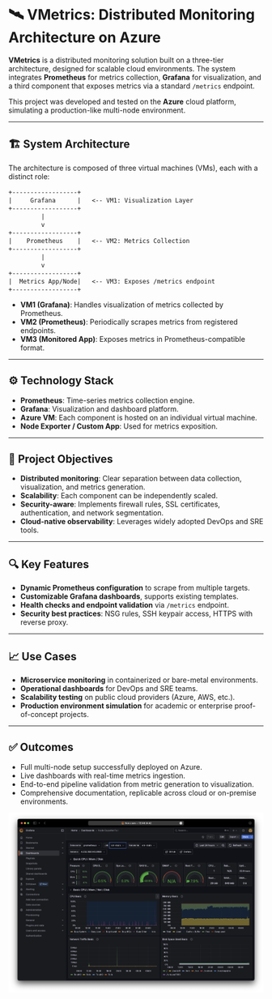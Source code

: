 # 🛰️ VMetrics: Distributed Monitoring Architecture on Azure

**VMetrics** is a distributed monitoring solution built on a three-tier architecture, designed for scalable cloud environments. The system integrates **Prometheus** for metrics collection, **Grafana** for visualization, and a third component that exposes metrics via a standard `/metrics` endpoint.

This project was developed and tested on the **Azure** cloud platform, simulating a production-like multi-node environment.

---

## 🏗️ System Architecture

The architecture is composed of three virtual machines (VMs), each with a distinct role:

```
+------------------+
|     Grafana      |   <-- VM1: Visualization Layer
+------------------+
         |
         v
+------------------+
|    Prometheus    |   <-- VM2: Metrics Collection
+------------------+
         |
         v
+------------------+
|  Metrics App/Node|   <-- VM3: Exposes /metrics endpoint
+------------------+
```

- **VM1 (Grafana)**: Handles visualization of metrics collected by Prometheus.
- **VM2 (Prometheus)**: Periodically scrapes metrics from registered endpoints.
- **VM3 (Monitored App)**: Exposes metrics in Prometheus-compatible format.

---

## ⚙️ Technology Stack

- **Prometheus**: Time-series metrics collection engine.
- **Grafana**: Visualization and dashboard platform.
- **Azure VM**: Each component is hosted on an individual virtual machine.
- **Node Exporter / Custom App**: Used for metrics exposition.

---

## 🎯 Project Objectives

- **Distributed monitoring**: Clear separation between data collection, visualization, and metrics generation.
- **Scalability**: Each component can be independently scaled.
- **Security-aware**: Implements firewall rules, SSL certificates, authentication, and network segmentation.
- **Cloud-native observability**: Leverages widely adopted DevOps and SRE tools.

---

## 🔍 Key Features

- **Dynamic Prometheus configuration** to scrape from multiple targets.
- **Customizable Grafana dashboards**, supports existing templates.
- **Health checks and endpoint validation** via `/metrics` endpoint.
- **Security best practices**: NSG rules, SSH keypair access, HTTPS with reverse proxy.

---

## 📈 Use Cases

- **Microservice monitoring** in containerized or bare-metal environments.
- **Operational dashboards** for DevOps and SRE teams.
- **Scalability testing** on public cloud providers (Azure, AWS, etc.).
- **Production environment simulation** for academic or enterprise proof-of-concept projects.

---

## ✅ Outcomes

- Full multi-node setup successfully deployed on Azure.
- Live dashboards with real-time metrics ingestion.
- End-to-end pipeline validation from metric generation to visualization.
- Comprehensive documentation, replicable across cloud or on-premise environments.

![Descrizione alternativa](assets/dashboard.png)

